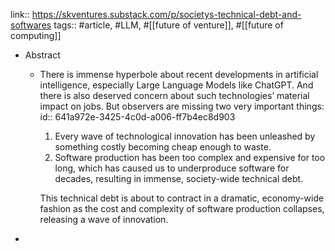 ---
---

link:: https://skventures.substack.com/p/societys-technical-debt-and-softwares
tags:: #article, #LLM, #[[future of venture]], #[[future of computing]]

- Abstract
	- There is immense hyperbole about recent developments in artificial intelligence, especially Large Language Models like ChatGPT. And there is also deserved concern about such technologies’ material impact on jobs. But observers are missing two very important things:
	  id:: 641a972e-3425-4c0d-a006-ff7b4ec8d903
	  1. Every wave of technological innovation has been unleashed by something costly becoming cheap enough to waste.
	  2. Software production has been too complex and expensive for too long, which has caused us to underproduce software for decades, resulting in immense, society-wide technical debt.
	  
	  This technical debt is about to contract in a dramatic, economy-wide fashion as the cost and complexity of software production collapses, releasing a wave of innovation.
-